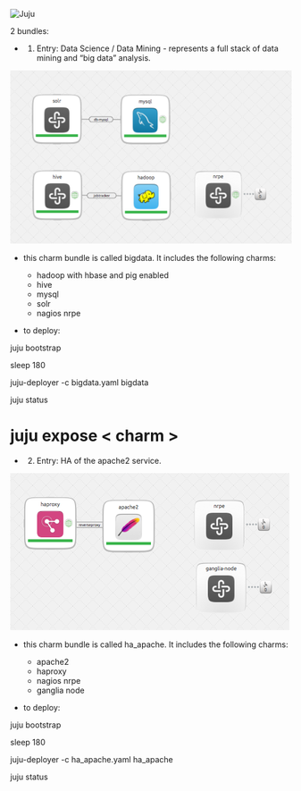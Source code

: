 ![Juju](http://ubuntuone.com/5mLQLCHY50wB2OyqejDpRa)

2 bundles:

  - 1. Entry: Data Science / Data Mining - represents a full stack of data mining and “big data” analysis.

![Screenshot from JuJu Gui](bigdata.png "Screenshot from JuJu Gui")

  - this charm bundle is called bigdata. It includes the following charms:
    - hadoop with hbase and pig enabled
    - hive
    - mysql
    - solr
    - nagios nrpe

  - to deploy:

juju bootstrap

sleep 180

juju-deployer -c bigdata.yaml bigdata

juju status

# juju expose < charm >


  - 2. Entry: HA of the apache2 service.

![Screenshot from JuJu Gui](ha_apache.png "Screenshot from JuJu Gui")

  - this charm bundle is called ha_apache. It includes the following charms:
    - apache2
    - haproxy
    - nagios nrpe
    - ganglia node

  - to deploy:

juju bootstrap

sleep 180

juju-deployer -c ha_apache.yaml ha_apache

juju status


